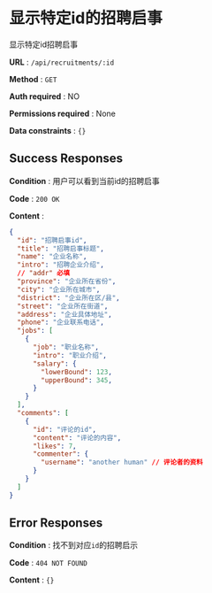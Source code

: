# 显示特定id的招聘启事

显示特定id招聘启事

**URL** : `/api/recruitments/:id`

**Method** : `GET`

**Auth required** : NO

**Permissions required** : None

**Data constraints** : `{}`

## Success Responses

**Condition** : 用户可以看到当前id的招聘启事

**Code** : `200 OK`

**Content** : 

```json
{
  "id": "招聘启事id",
  "title": "招聘启事标题", 
  "name": "企业名称",
  "intro": "招聘企业介绍", 
  // "addr" 必填
  "province": "企业所在省份",
  "city": "企业所在城市",
  "district": "企业所在区/县",
  "street": "企业所在街道",
  "address": "企业具体地址",
  "phone": "企业联系电话", 
  "jobs": [ 
    {
      "job": "职业名称",  
      "intro": "职业介绍", 
      "salary": {
        "lowerBound": 123,
        "upperBound": 345, 
      }
    }
  ],
  "comments": [
    {
      "id": "评论的id", 
      "content": "评论的内容", 
      "likes": 7,
      "commenter": {
        "username": "another human" // 评论者的资料
      }
    }
  ]
}
```
## Error Responses

**Condition** : 找不到对应`id`的招聘启示

**Code** : `404 NOT FOUND`

**Content** : `{}`